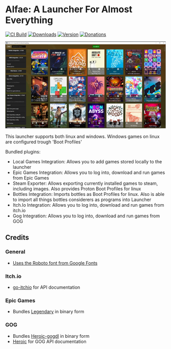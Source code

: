 # Alfae: A Launcher For Almost Everything

[![CI Build](https://github.com/suchmememanyskill/Alfae/actions/workflows/build.yml/badge.svg)](https://github.com/suchmememanyskill/Alfae/actions)
[![Downloads](https://img.shields.io/github/downloads/suchmememanyskill/Alfae/total)](https://github.com/suchmememanyskill/Alfae/releases)
[![Version](https://img.shields.io/github/v/release/suchmememanyskill/Alfae)](https://github.com/suchmememanyskill/Alfae/releases)
[![Donations](https://img.shields.io/badge/Support%20on-Ko--Fi-red)](https://ko-fi.com/suchmememanyskill)

![preview](./preview.jpg)

This launcher supports both linux and windows. Windows games on linux are configured trough 'Boot Profiles'

Bundled plugins:
- Local Games Integration: Allows you to add games stored locally to the launcher
- Epic Games Integration: Allows you to log into, download and run games from Epic Games
- Steam Exporter: Allows exporting currently installed games to steam, including images. Also provides Proton Boot Profiles for linux
- Bottles Integration: Imports bottles as Boot Profiles for linux. Also is able to import all things bottles considerers as programs into Launcher
- Itch.Io Integration: Allows you to log into, download and run games from itch.io
- Gog Integration: Allows you to log into, download and run games from GOG

## Credits
### General
- [Uses the Roboto font from Google Fonts](https://fonts.google.com/specimen/Roboto)

### Itch.io
- [go-itchio](https://github.com/itchio/go-itchio) for API documentation

### Epic Games
- Bundles [Legendary](https://github.com/derrod/legendary) in binary form

### GOG
- Bundles [Heroic-gogdl](https://github.com/Heroic-Games-Launcher/heroic-gogdl) in binary form
- [Heroic](https://github.com/Heroic-Games-Launcher/HeroicGamesLauncher) for GOG API documentation 
